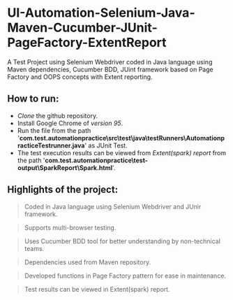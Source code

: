 # UI-Automation-Selenium-Java-Maven-Cucumber-JUnit-PageFactory-ExtentReport
A Test Project using Selenium Webdriver coded in Java language using Maven dependencies, Cucumber BDD, JUint framework based on Page Factory and OOPS concepts with Extent reporting.

## How to run:

* *Clone* the github repository.
* Install Google Chrome of *version 95*.
* Run the file from the path '**com.test.automationpractice\src\test\java\testRunners\AutomationpracticeTestrunner.java**' as JUnit Test.
* The test execution results can be viewed from *Extent(spark) report* from the path '**com.test.automationpractice\test-output\SparkReport\Spark.html**'.

## Highlights of the project:

> Coded in Java language using Selenium Webdriver and JUnir framework.

> Supports multi-browser testing.

> Uses Cucumber BDD tool for better understanding by non-technical teams.

> Dependencies used from Maven repository.

> Developed functions in Page Factory pattern for ease in maintenance.

> Test results can be viewed in Extent(spark) report.
